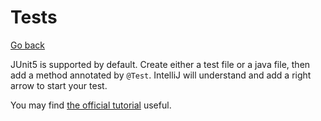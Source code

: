 # Tests

[Go back](../index.md#intellij-idea)

JUnit5 is supported by default. Create either a test file or a java file, then add a method annotated by ``@Test``. IntelliJ will understand and add a right arrow to start your test.

You may find [the official tutorial](https://www.jetbrains.com/help/idea/junit.html) useful.